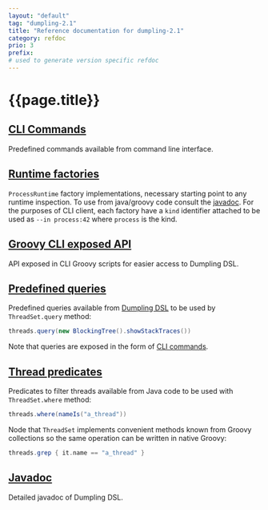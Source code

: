 ```yaml
---
layout: "default"
tag: "dumpling-2.1"
title: "Reference documentation for dumpling-2.1"
category: refdoc
prio: 3
prefix:
# used to generate version specific refdoc
---
```


# {{page.title}}

<a name="cliCommands">

## [CLI Commands]({{page.prefix}}cliCommands.html)

Predefined commands available from command line interface.

<a name="factories">

## [Runtime factories]({{page.prefix}}factories.html)

`ProcessRuntime` factory implementations, necessary starting point to any runtime inspection. To use from java/groovy code consult the [javadoc](./apidocs/com/github/olivergondza/dumpling/factory/package-summary.html). For the purposes of CLI client, each factory have a `kind` identifier attached to be used as `--in process:42` where `process` is the kind.

<a name="cliExports">

## [Groovy CLI exposed API]({{page.prefix}}cliExports.html)

API exposed in CLI Groovy scripts for easier access to Dumpling DSL.

<a name="queries">

## [Predefined queries]({{page.prefix}}queries.html)

Predefined queries available from [Dumpling DSL](./apidocs/com/github/olivergondza/dumpling/query/package-summary.html) to be used by `ThreadSet.query` method:

```java
threads.query(new BlockingTree().showStackTraces())
```

Note that queries are exposed in the form of [CLI commands](cliCommands.html).

<a name="threadPredicates">

## [Thread predicates]({{page.prefix}}threadPredicates.html)

Predicates to filter threads available from Java code to be used with `ThreadSet.where` method:

```java
threads.where(nameIs("a_thread"))
```

Node that `ThreadSet` implements convenient methods known from Groovy collections so the same operation can be written in native Groovy:

```groovy
threads.grep { it.name == "a_thread" }
```

<a name="apidocs">

## [Javadoc]({{page.prefix}}apidocs/)

Detailed javadoc of Dumpling DSL.
